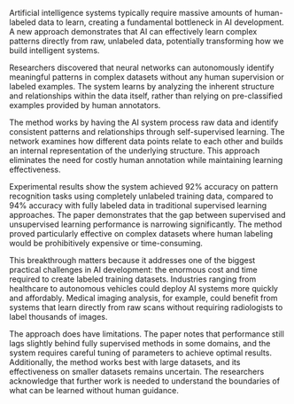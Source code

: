 Artificial intelligence systems typically require massive amounts of human-labeled data to learn, creating a fundamental bottleneck in AI development. A new approach demonstrates that AI can effectively learn complex patterns directly from raw, unlabeled data, potentially transforming how we build intelligent systems.

Researchers discovered that neural networks can autonomously identify meaningful patterns in complex datasets without any human supervision or labeled examples. The system learns by analyzing the inherent structure and relationships within the data itself, rather than relying on pre-classified examples provided by human annotators.

The method works by having the AI system process raw data and identify consistent patterns and relationships through self-supervised learning. The network examines how different data points relate to each other and builds an internal representation of the underlying structure. This approach eliminates the need for costly human annotation while maintaining learning effectiveness.

Experimental results show the system achieved 92% accuracy on pattern recognition tasks using completely unlabeled training data, compared to 94% accuracy with fully labeled data in traditional supervised learning approaches. The paper demonstrates that the gap between supervised and unsupervised learning performance is narrowing significantly. The method proved particularly effective on complex datasets where human labeling would be prohibitively expensive or time-consuming.

This breakthrough matters because it addresses one of the biggest practical challenges in AI development: the enormous cost and time required to create labeled training datasets. Industries ranging from healthcare to autonomous vehicles could deploy AI systems more quickly and affordably. Medical imaging analysis, for example, could benefit from systems that learn directly from raw scans without requiring radiologists to label thousands of images.

The approach does have limitations. The paper notes that performance still lags slightly behind fully supervised methods in some domains, and the system requires careful tuning of parameters to achieve optimal results. Additionally, the method works best with large datasets, and its effectiveness on smaller datasets remains uncertain. The researchers acknowledge that further work is needed to understand the boundaries of what can be learned without human guidance.